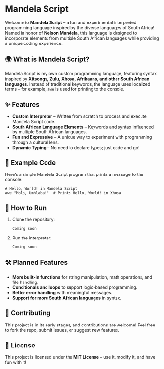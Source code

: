 # Mandela Script

Welcome to **Mandela Script** – a fun and experimental interpreted programming language inspired by the diverse languages of South Africa! Named in honor of **Nelson Mandela**, this language is designed to incorporate elements from multiple South African languages while providing a unique coding experience.

## 🌍 What is Mandela Script?

Mandela Script is my own custom programming language, featuring syntax inspired by **Xitsongs, Zulu, Xhosa, Afrikaans, and other South African languages**. Instead of traditional keywords, the language uses localized terms – for example, `awe` is used for printing to the console.

## ✨ Features

- **Custom Interpreter** – Written from scratch to process and execute Mandela Script code.
- **South African Language Elements** – Keywords and syntax influenced by multiple South African languages.
- **Fun and Expressive** – A unique way to experiment with programming through a cultural lens.
- **Dynamic Typing** – No need to declare types; just code and go!

## 🚀 Example Code

Here’s a simple Mandela Script program that prints a message to the console:

```mandela
# Hello, World! in Mandela Script
awe "Molo, Umhlaba!"  # Prints Hello, World! in Xhosa
```

## 🔧 How to Run

1. Clone the repository:
   ```sh
   Coming soon
   ```
2. Run the interpreter:
   ```sh
   Coming soon
   ```

## 🛠️ Planned Features

- **More built-in functions** for string manipulation, math operations, and file handling.
- **Conditionals and loops** to support logic-based programming.
- **Better error handling** with meaningful messages.
- **Support for more South African languages** in syntax.

## 🤝 Contributing

This project is in its early stages, and contributions are welcome! Feel free to fork the repo, submit issues, or suggest new features.

## 📜 License

This project is licensed under the **MIT License** – use it, modify it, and have fun with it!

